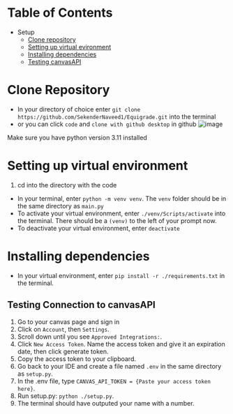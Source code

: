 # Table of Contents

- Setup
  - [Clone repository](#clone-repository)
  - [Setting up virtual evironment](#setting-up-virtual-environment)
  - [Installing dependencies](#installing-dependencies)
  - [Testing canvasAPI](#testing-connection-to-canvasapi)

# Clone Repository

- In your directory of choice enter 
``` git clone https://github.com/SekenderNaveed1/Equigrade.git ``` into the terminal
- or you can click ``` code ``` and ``` clone with github desktop ``` in github
![image](https://github.com/SekenderNaveed1/Equigrade/assets/99291169/f9493a75-7701-41d9-8097-cc2ce04c6a93)

Make sure you have python version 3.11 installed

# Setting up virtual environment

1. cd into the directory with the code
- In your terminal, enter ``` python -m venv venv ```.  The ``` venv ``` folder should be in the same directory as ``` main.py ```
- To activate your virtual environment, enter ``` ./venv/Scripts/activate ``` into the terminal.  There should be a ``` (venv) ``` to the left of your prompt now.
- To deactivate your virtual environment, enter ``` deactivate ```

# Installing dependencies

- In your virtual environment, enter ``` pip install -r ./requirements.txt ``` in the terminal.  

## Testing Connection to canvasAPI
1. Go to your canvas page and sign in
2. Click on ``` Account ```, then ``` Settings ```.
3. Scroll down until you see ``` Approved Integrations: ```.
4. Click ``` New Access Token ```.  Name the access token and give it an expiration date, then click generate token.
5. Copy the access token to your clipboard.
6. Go back to your IDE and create a file named ``` .env ``` in the same directory as ``` setup.py ```.
7. In the .env file, type ``` CANVAS_API_TOKEN = {Paste your access token here} ```.
8. Run setup.py: ``` python ./setup.py ```.
9. The terminal should have outputed your name with a number.

